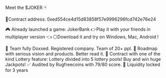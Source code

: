 Meet the $JOKER 🃏

🔴Contract address: 0xed554ce4d15d83858f57e9996296fcd742e76e24

🎮 Already launched a game: JokerBank
👉Play it with your friends in multiplayer version 👈
⚪️Download it and try on Windows, Mac, Android !

🤡 Team fully Doxxed. Registered company. Team of 20+ ppl.
🧬 Roadmap with serious vision and products. Better read it.
🎰 Contract with one of the kind Lottery feature:
Lottery divided into 5 lottery pools! Buy and win huge Jackpots!
✅ Audited by Rugfreecoins with 79/80 score.
🔐 Liquidity locked for 3 years
